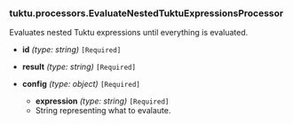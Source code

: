 ### tuktu.processors.EvaluateNestedTuktuExpressionsProcessor
Evaluates nested Tuktu expressions until everything is evaluated.

  * **id** *(type: string)* `[Required]`

  * **result** *(type: string)* `[Required]`

  * **config** *(type: object)* `[Required]`

    * **expression** *(type: string)* `[Required]`
    - String representing what to evalaute.


